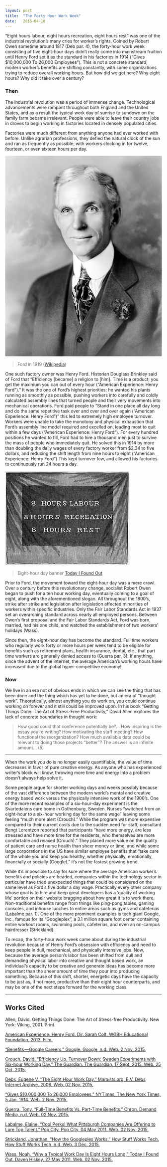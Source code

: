 ```yaml
---
layout: post
title:  "The Forty Hour Work Week"
date:   2016-04-18
---
```


“Eight hours labour, eight hours recreation, eight hours rest” was one of the industrial revolution’s many cries for worker’s rights. Coined by Robert Owen sometime around 1817 (Deb par. 4), the forty-hour work week consisting of five eight-hour days didn’t really come into mainstream fruition until Henry Ford set it as the standard in his factories in 1914 (“Gives $10,000,000 To 26,000 Employees”). This is not a concrete standard; modern worker’s benefits are shifting constantly, with some organizations trying to reduce overall working hours. But how did we get here? Why eight hours? Why did it take over a century?

### Then

The industrial revolution was a period of immense change. Technological advancements were rampant throughout both England and the United States, and as a result the typical work day of sunrise to sundown on the family farm became irrelevant. People were able to leave their country jobs in droves to begin working in factories located in densely populated cities.

Factories were much different from anything anyone had ever worked with before. Unlike agrarian professions, they defied the natural clock of the sun and ran as frequently as possible, with workers clocking in for twelve, fourteen, or even sixteen hours per day.

![Ford in 1919][ford]
> Ford in 1919 ([Wikipedia](https://en.wikipedia.org/wiki/Henry_Ford#/media/File:Henry_ford_1919.jpg))

One such factory owner was Henry Ford. Historian Douglass Brinkley said of Ford that “Efficiency [became] a religion to [him]. Time is a product; you get the maximum you can out of every hour (“American Experience: Henry Ford”).” It was the one of Ford’s highest priorities; he wanted his plants running as smoothly as possible, pushing workers into carefully and coldly calculated assembly lines that turned people and their very movements into mechanical operations. Ford paid people to “Stand in one place all day long and do the same repetitive task over and over and over again (“American Experience: Henry Ford”)” this led to extremely high employee turnover. Workers were unable to take the monotony and physical exhaustion that Ford’s assembly line model required and excelled on, leading most to quit within a few days (“American Experience: Henry Ford”). For every hundred positions he wanted to fill, Ford had to hire a thousand men just to survive the mass of people who immediately quit. He solved this in 1914 by more than doubling the daily wages of every factory worker from $2.34 to five dollars, and reducing the shift length from nine hours to eight (“American Experience: Henry Ford”) This kept turnover low, and allowed his factories to continuously run 24 hours a day.

![Eight-hour day banner][banner]
> Eight-hour day banner [Today I Found Out](http://www.todayifoundout.com/index.php/2011/05/why-a-typical-work-day-is-eight-hours-long/)

Prior to Ford, the movement toward the eight-hour day was a mere crawl. Over a century before this revolutionary change, socialist Robert Owen began to push for a ten hour working day, eventually coming to a goal of eight, along with the aforementioned slogan. All throughout the 1800’s, strike after strike and legislation after legislation affected minorities of workers within specific industries. Only the Fair Labor Standards Act in 1937 set an overarching standard across nearly all employed persons. Between Owen’s first proposal and the Fair Labor Standards Act, Ford was born, married, had his one child, and watched the establishment of two workers’ holidays (Wass).


Since then, the eight-hour day has become the standard. Full time workers who regularly work forty or more hours per week tend to be eligible for benefits such as retirement plans, health insurance, dental, etc., that part time workers are generally denied access to (Guerra par. 3). If anything, since the advent of the internet, the average American’s working hours have increased due to the global hyper-competitive economy!

### Now

We live in an era not of obvious ends in which we can see the thing that has been done and the thing which has yet to be done, but an era of “thought work”. Theoretically, almost anything you do work on, you could continue working on forever and it still could be improved upon. In his book “Getting Things Done: The Art of Stress-Free Productivity,” David Allen explores the lack of concrete boundaries in thought work:

> How good could that conference potentially be?… How inspiring is the essay you’re writing? How motivating the staff meeting? How functional the reorganization? How much available data could be relevant to doing those projects “better”? The answer is an infinite amount… (5)

---

When the work you do is no longer easily quantifiable, the value of time decreases in favor of pure creative energy. As anyone who has experienced writer’s block will know, throwing more time and energy into a problem doesn’t always help solve it.

Some people argue for shorter working days and weeks possibly because of the vast difference between the modern world’s mental and creative energy based work versus the physically intensive work of the 1900’s. One of the more recent examples of a six-hour-day experiment is the Svartedalens care home in Gothenburg, Sweden. Nurses “switched from an eight-hour to a six-hour working day for the same wage” leaving some feeling “much more alert (Crouch).” While the program was more expensive compared to their current costs due to the sudden need for staff, consultant Bengt Lorentzon reported that participants “have more energy, are less stressed and have more time for the residents, who themselves are more comfortable and relaxed (Crouch).” They placed more value on the quality of patient care and nurse health than sheer money or time, and while some large corporations in the US have similar employee benefits that “take care of the whole you and keep you healthy, whether physically, emotionally, financially or socially (Google),” it’s not the fastest growing trend.

While it’s impossible to say for sure where the average American worker’s benefits and policies are headed, companies within the technology sector in particular have tried unexpected things that could be considered on the same level as Ford’s five dollar a day wage. Practically every other company whose goal is to hire and keep great developers has a ‘quality of working life’ portion on their website bragging about how great it is to work there. Non-traditional benefits range from things like ping-pong tables, gaming consoles, and inhouse lunches to entire areas such as gyms and cafeterias (Labalme par. 1). One of the more prominent examples is tech giant Google, Inc., famous for its “Googleplex”, a 3.1 million square foot center containing entire workout rooms, swimming pools, cafeterias, and even an on-campus hairdresser (Strickland).

To recap, the forty-hour work week came about during the industrial revolution because of Henry Ford’s obsession with efficiency and need to keep people in dull, mechanical, and physically intensive jobs. Now, because the average person’s labor has been shifted from dull and demanding physical labor into creative and thought based work, an individual’s capacity to be creative and generate ideas has become more important than the sheer amount of time they pour into producing something. Because of this shift, shorter, energetic days have the capacity to be just as, if not more, productive than their eight hour counterparts, and may be one of the next steps forward for the working class.

---

## Works Cited

Allen, David. Getting Things Done: The Art of Stress-free Productivity. New York: Viking, 2001. Print.

[American Experience: Henry Ford. Dir. Sarah Colt. WGBH Educational Foundation, 2013. Film.](http://www.pbs.org/wgbh/americanexperience/features/transcript/henryford-transcript/)

[“Benefits — Google Careers.” Google. Google, n.d. Web. 2 Nov. 2015.](http://www.google.com/about/careers/lifeatgoogle/benefits/)

[Crouch, David. “Efficiency Up, Turnover Down: Sweden Experiments with Six-hour Working Day.” The Guardian. The Guardian, 17 Sept. 2015. Web. 25 Oct. 2015.](http://www.theguardian.com/world/2015/sep/17/efficiency-up-turnover-down-sweden-experiments-with-six-hour-working-day)

[Debs, Eugene V. “The Eight Hour Work Day.” Marxists.org. E.V. Debs Internet Archive, 2006. Web. 02 Nov. 2015.](https://www.marxists.org/archive/debs/works/1911/8hrday.htm)

[“Gives $10,000,000 To 26,000 Employees.” NYTimes. The New York Times, 5 Jan. 1914. Web. 2 Nov. 2015.](http://www.nytimes.com/learning/general/onthisday/big/0105.html#article)

[Guerra, Tony. “Full-Time Benefits Vs. Part-Time Benefits.” Chron. Demand Media, n.d. Web. 02 Nov. 2015.](http://work.chron.com/fulltime-benefits-vs-parttime-benefits-18972.html)

[Labalme, Elaine. “Cool Perks! What Pittsburgh Companies Are Offering to Lure Top Talent.” Pop City. Pop City, 04 May 2011. Web. 02 Nov. 2015.](http://www.popcitymedia.com/features/companieswithbenefits050411.aspx)

[Strickland, Jonathan. “How the Googleplex Works.” How Stuff Works Tech. How Stuff Works Tech, n.d. Web. 3 Dec. 2015.](http://computer.howstuffworks.com/googleplex.htm)

[Wass, Noah. “Why a Typical Work Day Is Eight Hours Long.” Today I Found Out. Daven Hiskey, 27 May 2011. Web. 02 Nov. 2015.](http://www.todayifoundout.com/index.php/2011/05/why-a-typical-work-day-is-eight-hours-long/)

[ford]: ../assets/img/ford.jpg
[banner]: ../assets/img/8-hours.png